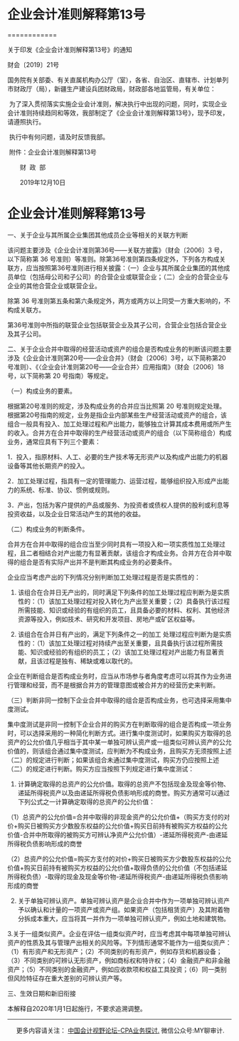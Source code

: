 ﻿# 企业会计准则解释第13号
============

  

关于印发《企业会计准则解释第13号》的通知

财会〔2019〕21号

国务院有关部委、有关直属机构办公厅（室），各省、自治区、直辖市、计划单列市财政厅（局），新疆生产建设兵团财政局，财政部各地监管局，有关单位：

 为了深入贯彻落实实施企业会计准则，解决执行中出现的问题，同时，实现企业会计准则持续趋同和等效，我部制定了《企业会计准则解释第13号》，现予印发，请遵照执行。

 执行中有何问题，请及时反馈我部。

 附件：企业会计准则解释第13号

　　财  政  部

　　2019年12月10日 

企业会计准则解释第13号
============

一、关于企业与其所属企业集团其他成员企业等相关的关联方判断

该问题主要涉及《企业会计准则第36号——关联方披露》（财会〔2006〕3 号，以下简称第 36 号准则）等准则。除第36号准则第四条规定外，下列各方构成关联方，应当按照第36号准则进行相关披露：（一）企业与其所属企业集团的其他成员单位（包括母公司和子公司）的合营企业或联营企业；（二）企业的合营企业与企业的其他合营企业或联营企业。

除第 36 号准则第五条和第六条规定外，两方或两方以上同受一方重大影响的，不构成关联方。

第36号准则中所指的联营企业包括联营企业及其子公司，合营企业包括合营企业及其子公司。

二、关于企业合并中取得的经营活动或资产的组合是否构成业务的判断该问题主要涉及《企业会计准则第20号——企业合并》（财会〔2006〕3号，以下简称第20号准则）、《〈企业会计准则第20号——企业合并〉应用指南》（财会〔2006〕18 号，以下简称第 20 号指南）等规定。

（一）构成业务的要素。

根据第20号准则的规定，涉及构成业务的合并应当比照第 20 号准则规定处理。根据第20号指南的规定，业务是指企业内部某些生产经营活动或资产的组合，该组合一般具有投入、加工处理过程和产出能力，能够独立计算其成本费用或所产生的收入。合并方在合并中取得的生产经营活动或资产的组合（以下简称组合）构成业务，通常应具有下列三个要素：

1．投入，指原材料、人工、必要的生产技术等无形资产以及构成产出能力的机器设备等其他长期资产的投入。

2．加工处理过程，指具有一定的管理能力、运营过程，能够组织投入形成产出能力的系统、标准、协议、惯例或规则。

3．产出，包括为客户提供的产品或服务、为投资者或债权人提供的股利或利息等投资收益，以及企业日常活动产生的其他的收益。

（二）构成业务的判断条件。

合并方在合并中取得的组合应当至少同时具有一项投入和一项实质性加工处理过程，且二者相结合对产出能力有显著贡献，该组合才构成业务。合并方在合并中取得的组合是否有实际产出并不是判断其构成业务的必要条件。

企业应当考虑产出的下列情况分别判断加工处理过程是否是实质性的：

1. 该组合在合并日无产出的，同时满足下列条件的加工处理过程应判断为是实质性的：（1）该加工处理过程对投入转化为产出至关重要；（2）具备执行该过程所需技能、知识或经验的有组织的员工，且具备必要的材料、权利、其他经济资源等投入，例如技术、研究和开发项目、房地产或矿区权益等。

2. 该组合在合并日有产出的，满足下列条件之一的加工 处理过程应判断为是实质性的：（1）该加工处理过程对持续产出至关重要，且具备执行该过程所需技能、知识或经验的有组织的员工；（2）该加工处理过程对产出能力有显著贡献，且该过程是独有、稀缺或难以取代的。

企业在判断组合是否构成业务时，应当从市场参与者角度考虑可以将其作为业务进行管理和经营，而不是根据合并方的管理意图或被合并方的经营历史来判断。

（三）判断非同一控制下企业合并中取得的组合是否构成业务，也可选择采用集中度测试。

集中度测试是非同一控制下企业合并的购买方在判断取得的组合是否构成一项业务时，可以选择采用的一种简化判断方式。进行集中度测试时，如果购买方取得的总资产的公允价值几乎相当于其中某一单独可辨认资产或一组类似可辨认资产的公允价值的，则该组合通过集中度测试，应判断为不构成业务，且购买方无须按照上述（二）的规定进行判断；如果该组合未通过集中度测试，购买方仍应按照上述（二）的规定进行判断。购买方应当按照下列规定进行集中度测试：

1. 计算确定取得的总资产的公允价值。取得的总资产不包括现金及现金等价物、递延所得税资产以及由递延所得税负债影响形成的商誉。购买方通常可以通过下列公式之一计算确定取得的总资产的公允价值：

（1）总资产的公允价值\=合并中取得的非现金资产的公允价值+（购买方支付的对价+购买日被购买方少数股东权益的公允价值+购买日前持有被购买方权益的公允价值\-合并中所取得的被购买方可辨认净资产公允价值）\-递延所得税资产\-由递延所得税负债影响形成的商誉

（2）总资产的公允价值\=购买方支付的对价+购买日被购买方少数股东权益的公允价值+购买日前持有被购买方权益的公允价值+取得负债的公允价值（不包括递延所得税负债）\-取得的现金及现金等价物\-递延所得税资产\-由递延所得税负债影响形成的商誉

2. 关于单独可辨认资产。单独可辨认资产是企业合并中作为一项单独可辨认资产予以确认和计量的一项资产或资产组。如果资产（包括租赁资产）及其附着物分拆成本重大，应当将其一并作为一项单独可辨认资产，例如土地和建筑物。

3.关于一组类似资产。企业在评估一组类似资产时，应当考虑其中每项单独可辨认资产的性质及其与管理产出相关的风险等。下列情形通常不能作为一组类似资产：（1）有形资产和无形资产；（2）不同类别的有形资产，例如存货和机器设备；（3）不同类别的可辨认无形资产，例如商标权和特许权；（4）金融资产和非金融资产；（5）不同类别的金融资产，例如应收款项和权益工具投资；（6）同一类别但风险特征存在重大差别的可辨认资产等。

三、生效日期和新旧衔接

本解释自2020年1月1日起施行，不要求追溯调整。

* * *

     更多内容请关注： [中国会计视野论坛-CPA业务探讨.](https://bbs.esnai.com/thread-5354530-1-3.html) 微信公众号:MY聊审计.